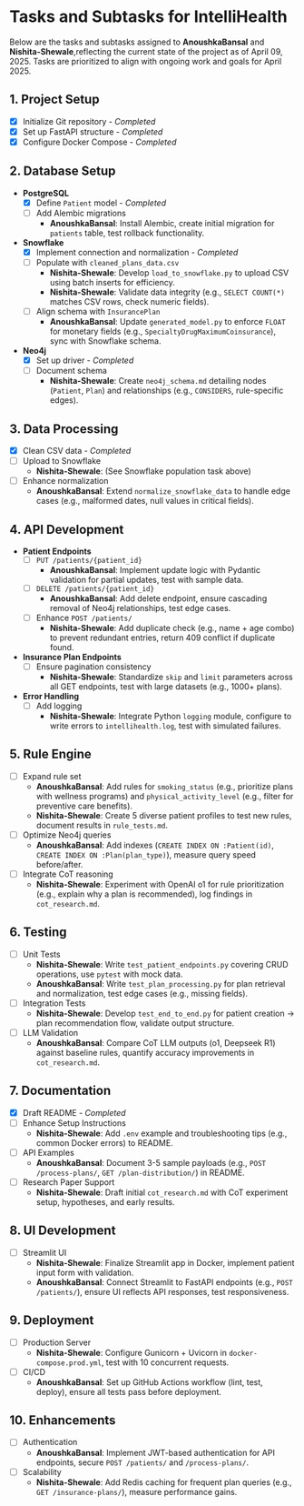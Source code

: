 # Tasks and Subtasks for IntelliHealth

Below are the tasks and subtasks assigned to **AnoushkaBansal** and **Nishita-Shewale**,reflecting the current state of the project as of April 09, 2025. Tasks are prioritized to align with ongoing work and goals for April 2025.

## 1. Project Setup
- [x] Initialize Git repository - *Completed*
- [x] Set up FastAPI structure - *Completed*
- [x] Configure Docker Compose - *Completed*

## 2. Database Setup
- **PostgreSQL**
  - [x] Define `Patient` model - *Completed*
  - [ ] Add Alembic migrations
    - **AnoushkaBansal**: Install Alembic, create initial migration for `patients` table, test rollback functionality.
- **Snowflake**
  - [x] Implement connection and normalization - *Completed*
  - [ ] Populate with `cleaned_plans_data.csv`
    - **Nishita-Shewale**: Develop `load_to_snowflake.py` to upload CSV using batch inserts for efficiency.
    - **Nishita-Shewale**: Validate data integrity (e.g., `SELECT COUNT(*)` matches CSV rows, check numeric fields).
  - [ ] Align schema with `InsurancePlan`
    - **AnoushkaBansal**: Update `generated_model.py` to enforce `FLOAT` for monetary fields (e.g., `SpecialtyDrugMaximumCoinsurance`), sync with Snowflake schema.
- **Neo4j**
  - [x] Set up driver - *Completed*
  - [ ] Document schema
    - **Nishita-Shewale**: Create `neo4j_schema.md` detailing nodes (`Patient`, `Plan`) and relationships (e.g., `CONSIDERS`, rule-specific edges).

## 3. Data Processing
- [x] Clean CSV data - *Completed*
- [ ] Upload to Snowflake
  - **Nishita-Shewale**: (See Snowflake population task above)
- [ ] Enhance normalization
  - **AnoushkaBansal**: Extend `normalize_snowflake_data` to handle edge cases (e.g., malformed dates, null values in critical fields).

## 4. API Development
- **Patient Endpoints**
  - [ ] `PUT /patients/{patient_id}`
    - **AnoushkaBansal**: Implement update logic with Pydantic validation for partial updates, test with sample data.
  - [ ] `DELETE /patients/{patient_id}`
    - **AnoushkaBansal**: Add delete endpoint, ensure cascading removal of Neo4j relationships, test edge cases.
  - [ ] Enhance `POST /patients/`
    - **Nishita-Shewale**: Add duplicate check (e.g., name + age combo) to prevent redundant entries, return 409 conflict if duplicate found.
- **Insurance Plan Endpoints**
  - [ ] Ensure pagination consistency
    - **Nishita-Shewale**: Standardize `skip` and `limit` parameters across all GET endpoints, test with large datasets (e.g., 1000+ plans).
- **Error Handling**
  - [ ] Add logging
    - **Nishita-Shewale**: Integrate Python `logging` module, configure to write errors to `intellihealth.log`, test with simulated failures.

## 5. Rule Engine
- [ ] Expand rule set
  - **AnoushkaBansal**: Add rules for `smoking_status` (e.g., prioritize plans with wellness programs) and `physical_activity_level` (e.g., filter for preventive care benefits).
  - **Nishita-Shewale**: Create 5 diverse patient profiles to test new rules, document results in `rule_tests.md`.
- [ ] Optimize Neo4j queries
  - **AnoushkaBansal**: Add indexes (`CREATE INDEX ON :Patient(id)`, `CREATE INDEX ON :Plan(plan_type)`), measure query speed before/after.
- [ ] Integrate CoT reasoning
  - **Nishita-Shewale**: Experiment with OpenAI o1 for rule prioritization (e.g., explain why a plan is recommended), log findings in `cot_research.md`.

## 6. Testing
- [ ] Unit Tests
  - **Nishita-Shewale**: Write `test_patient_endpoints.py` covering CRUD operations, use `pytest` with mock data.
  - **AnoushkaBansal**: Write `test_plan_processing.py` for plan retrieval and normalization, test edge cases (e.g., missing fields).
- [ ] Integration Tests
  - **Nishita-Shewale**: Develop `test_end_to_end.py` for patient creation → plan recommendation flow, validate output structure.
- [ ] LLM Validation
  - **AnoushkaBansal**: Compare CoT LLM outputs (o1, Deepseek R1) against baseline rules, quantify accuracy improvements in `cot_research.md`.

## 7. Documentation
- [x] Draft README - *Completed*
- [ ] Enhance Setup Instructions
  - **Nishita-Shewale**: Add `.env` example and troubleshooting tips (e.g., common Docker errors) to README.
- [ ] API Examples
  - **AnoushkaBansal**: Document 3-5 sample payloads (e.g., `POST /process-plans/`, `GET /plan-distribution/`) in README.
- [ ] Research Paper Support
  - **Nishita-Shewale**: Draft initial `cot_research.md` with CoT experiment setup, hypotheses, and early results.

## 8. UI Development
- [ ] Streamlit UI
  - **Nishita-Shewale**: Finalize Streamlit app in Docker, implement patient input form with validation.
  - **AnoushkaBansal**: Connect Streamlit to FastAPI endpoints (e.g., `POST /patients/`), ensure UI reflects API responses, test responsiveness.

## 9. Deployment
- [ ] Production Server
  - **Nishita-Shewale**: Configure Gunicorn + Uvicorn in `docker-compose.prod.yml`, test with 10 concurrent requests.
- [ ] CI/CD
  - **AnoushkaBansal**: Set up GitHub Actions workflow (lint, test, deploy), ensure all tests pass before deployment.

## 10. Enhancements
- [ ] Authentication
  - **AnoushkaBansal**: Implement JWT-based authentication for API endpoints, secure `POST /patients/` and `/process-plans/`.
- [ ] Scalability
  - **Nishita-Shewale**: Add Redis caching for frequent plan queries (e.g., `GET /insurance-plans/`), measure performance gains.
